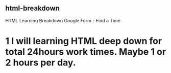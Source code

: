 ## html-breakdown
HTML Learning Breakdown
Google Form - Find a Time

# 1 I will learning HTML deep down for total 24hours work times. Maybe 1 or 2 hours per day.
